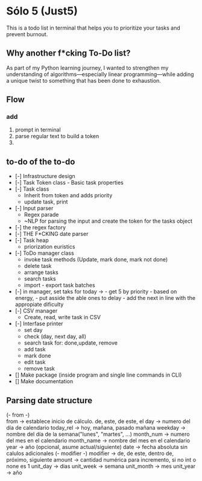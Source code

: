 # Sólo 5 (Just5)

This is a todo list in terminal that helps you to prioritize your tasks and prevent burnout.

## Why another f*cking To-Do list?

As part of my Python learning journey, I wanted to strengthen my understanding of algorithms—especially linear programming—while adding a unique twist to something that has been done to exhaustion.

## Flow

### add

1. prompt in terminal
2. parse regular text to build a token
3.

## to-do of the to-do

- [-] Infrastructure design
- [-] Task Token class
        - Basic task properties
- [-] Task class
  - Inherit from token and adds priority
  - update task, print
- [-] Input parser
  - Regex parade
  - ~NLP for parsing the input and create the token for the tasks object
- [-] the regex factory
- [-] THE F*CKING date parser
- [-] Task heap
  - priorization euristics
- [-] ToDo manager class
  - invoke task methods (Update, mark done, mark not done)
  - delete task
  - arrange tasks
  - search tasks
  - import - export task batches
- [-] in manager, set taks for today ->
      - get 5 by priority
      - based on energy,
      - put asside the able ones to delay
      - add the next in line with the appropiate dificulty
- [-] CSV manager
  - Create, read, write task in CSV
- [-] Interfase printer
  - set day
  - check (day, next day, all)
  - search task for: done,update, remove
  - add task
  - mark done
  - edit task
  - remove task
- [] Make package (inside program and single line commands in CLI)
- [] Make documentation

## Parsing date structure

(- from -)  
from        -> establece inicio de cálculo. de, este, de este, el
day         -> numero del día de calendario
today_rel   -> hoy, mañana, pasado mañana
weekday     -> nombre del día de la semana("lunes", "martes", ...)
month_num   -> numero del mes en el calendario
month_name  -> nombre del mes en el calendario
year        -> año (opcional, asume actual/siguiente)
date        -> fecha absoluta sin calulos adicionales
(- modifier -)
modifier    -> de, de este, dentro de, próximo, siguiente
amount      -> cantidad numérica para incremento, si no int o none es 1
unit_day    -> dias
unit_week   -> semana
unit_month  -> mes
unit_year   -> año
